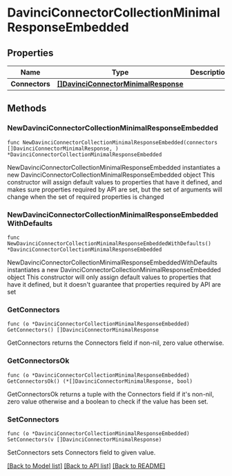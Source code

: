 # DavinciConnectorCollectionMinimalResponseEmbedded

## Properties

Name | Type | Description | Notes
------------ | ------------- | ------------- | -------------
**Connectors** | [**[]DavinciConnectorMinimalResponse**](DavinciConnectorMinimalResponse.md) |  | 

## Methods

### NewDavinciConnectorCollectionMinimalResponseEmbedded

`func NewDavinciConnectorCollectionMinimalResponseEmbedded(connectors []DavinciConnectorMinimalResponse, ) *DavinciConnectorCollectionMinimalResponseEmbedded`

NewDavinciConnectorCollectionMinimalResponseEmbedded instantiates a new DavinciConnectorCollectionMinimalResponseEmbedded object
This constructor will assign default values to properties that have it defined,
and makes sure properties required by API are set, but the set of arguments
will change when the set of required properties is changed

### NewDavinciConnectorCollectionMinimalResponseEmbeddedWithDefaults

`func NewDavinciConnectorCollectionMinimalResponseEmbeddedWithDefaults() *DavinciConnectorCollectionMinimalResponseEmbedded`

NewDavinciConnectorCollectionMinimalResponseEmbeddedWithDefaults instantiates a new DavinciConnectorCollectionMinimalResponseEmbedded object
This constructor will only assign default values to properties that have it defined,
but it doesn't guarantee that properties required by API are set

### GetConnectors

`func (o *DavinciConnectorCollectionMinimalResponseEmbedded) GetConnectors() []DavinciConnectorMinimalResponse`

GetConnectors returns the Connectors field if non-nil, zero value otherwise.

### GetConnectorsOk

`func (o *DavinciConnectorCollectionMinimalResponseEmbedded) GetConnectorsOk() (*[]DavinciConnectorMinimalResponse, bool)`

GetConnectorsOk returns a tuple with the Connectors field if it's non-nil, zero value otherwise
and a boolean to check if the value has been set.

### SetConnectors

`func (o *DavinciConnectorCollectionMinimalResponseEmbedded) SetConnectors(v []DavinciConnectorMinimalResponse)`

SetConnectors sets Connectors field to given value.



[[Back to Model list]](../README.md#documentation-for-models) [[Back to API list]](../README.md#documentation-for-api-endpoints) [[Back to README]](../README.md)


